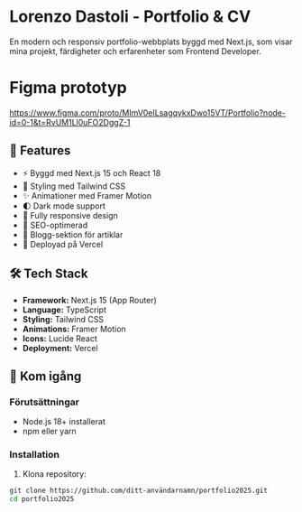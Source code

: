 # Lorenzo Dastoli - Portfolio & CV

En modern och responsiv portfolio-webbplats byggd med Next.js, som visar mina projekt, färdigheter och erfarenheter som Frontend Developer.

# Figma prototyp

https://www.figma.com/proto/MImV0eILsagqykxDwo15VT/Portfolio?node-id=0-1&t=RvUM1Ll0uFO2DggZ-1


## 🌟 Features

- ⚡ Byggd med Next.js 15 och React 18
- 🎨 Styling med Tailwind CSS
- ✨ Animationer med Framer Motion
- 🌓 Dark mode support
- 📱 Fully responsive design
- 🎯 SEO-optimerad
- 📝 Blogg-sektion för artiklar
- 🚀 Deployad på Vercel

## 🛠️ Tech Stack

- **Framework:** Next.js 15 (App Router)
- **Language:** TypeScript
- **Styling:** Tailwind CSS
- **Animations:** Framer Motion
- **Icons:** Lucide React
- **Deployment:** Vercel

## 🚀 Kom igång

### Förutsättningar

- Node.js 18+ installerat
- npm eller yarn

### Installation

1. Klona repository:
```bash
git clone https://github.com/ditt-användarnamn/portfolio2025.git
cd portfolio2025
